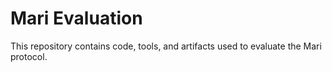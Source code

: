 # Mari Evaluation

This repository contains code, tools, and artifacts used to evaluate the Mari protocol.
